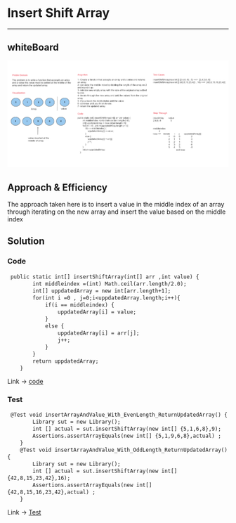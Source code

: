 # Insert Shift Array

---

## whiteBoard

![whiteboard](./insertShiftArray.PNG)

## Approach & Efficiency
The approach taken here is to insert a value in the middle index of an array through iterating on the new array and insert the value based on the middle index

## Solution

### Code

```
 public static int[] insertShiftArray(int[] arr ,int value) {
        int middleindex =(int) Math.ceil(arr.length/2.0);
        int[] uppdatedArray = new int[arr.length+1];
        for(int i =0 , j=0;i<uppdatedArray.length;i++){
            if(i == middleindex) {
                uppdatedArray[i] = value;
            }
            else {
                uppdatedArray[i] = arr[j];
                j++;
            }
        }
        return uppdatedArray;
    }
```
Link -> [code](./lib/src/main/java/insertshiftarray/Library.java)
### Test
```
 @Test void insertArrayAndValue_With_EvenLength_ReturnUpdatedArray() {
        Library sut = new Library();
        int [] actual = sut.insertShiftArray(new int[] {5,1,6,8},9);
        Assertions.assertArrayEquals(new int[] {5,1,9,6,8},actual) ;
    }
    @Test void insertArrayAndValue_With_OddLength_ReturnUpdatedArray() {
        Library sut = new Library();
        int [] actual = sut.insertShiftArray(new int[] {42,8,15,23,42},16);
        Assertions.assertArrayEquals(new int[] {42,8,15,16,23,42},actual) ;
    }
```
Link -> [Test](./lib/src/test/java/insertshiftarray/LibraryTest.java)